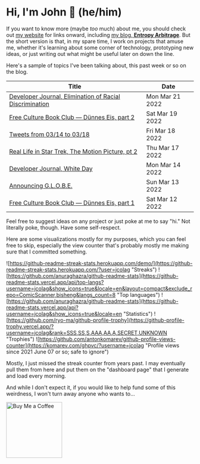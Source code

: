 # Hi, I'm John 👋 (he/him)

If you want to know more (maybe *too* much) about me, you should check out [my website](https://john.colagioia.net/) for links onward, including [my blog, **Entropy Arbitrage**](https://john.colagioia.net/blog).  But the short version is that, in my spare time, I work on projects that amuse me, whether it's learning about some corner of technology, prototyping new ideas, or just writing out what might be useful later on down the line.

Here's a sample of topics I've been talking about, this past week or so on the blog.

|Title|Date|
|-----|-------|
|[Developer Journal, Elimination of Racial Discrimination](https://john.colagioia.net/blog/2022/03/21/discrim.html)|Mon Mar 21 2022|
|[Free Culture Book Club — Dünnes Eis, part 2](https://john.colagioia.net/blog/2022/03/19/dunneseis2.html)|Sat Mar 19 2022|
|[Tweets from 03/14 to 03/18](https://john.colagioia.net/blog/media/2022/03/18/week.html)|Fri Mar 18 2022|
|[Real Life in Star Trek, The Motion Picture, pt 2](https://john.colagioia.net/blog/2022/03/17/tmp-2.html)|Thu Mar 17 2022|
|[Developer Journal, White Day](https://john.colagioia.net/blog/2022/03/14/white.html)|Mon Mar 14 2022|
|[Announcing G.L.O.B.E.](https://john.colagioia.net/blog/2022/03/13/globe.html)|Sun Mar 13 2022|
|[Free Culture Book Club — Dünnes Eis, part 1](https://john.colagioia.net/blog/2022/03/12/dunneseis.html)|Sat Mar 12 2022|

Feel free to suggest ideas on any project or just poke at me to say "hi." Not literally poke, though. Have some self-respect.

Here are some visualizations mostly for my purposes, which you can feel free to skip, especially the view counter that's probably mostly me making sure that I committed something.

![https://github-readme-streak-stats.herokuapp.com/demo/](https://github-readme-streak-stats.herokuapp.com/?user=jcolag "Streaks")
![https://github.com/anuraghazra/github-readme-stats](https://github-readme-stats.vercel.app/api/top-langs?username=jcolag&show_icons=true&locale=en&layout=compact&exclude_repo=ComicScanner,bisheng&langs_count=8 "Top languages")
![https://github.com/anuraghazra/github-readme-stats](https://github-readme-stats.vercel.app/api?username=jcolag&show_icons=true&locale=en "Statistics")
![https://github.com/ryo-ma/github-profile-trophy](https://github-profile-trophy.vercel.app/?username=jcolag&rank=SSS,SS,S,AAA,AA,A,SECRET,UNKNOWN "Trophies")
![https://github.com/antonkomarev/github-profile-views-counter](https://komarev.com/ghpvc/?username=jcolag "Profile views since 2021 June 07 or so; safe to ignore")

Mostly, I just missed the streak counter from years past.  I may eventually pull them from here and put them on the "dashboard page" that I generate and load every morning.

And while I don't expect it, if you would like to help fund some of this weirdness, I won't turn away anyone who wants to...

[<img src="https://cdn.buymeacoffee.com/buttons/v2/default-yellow.png" alt="Buy Me a Coffee" width="150px"/>](https://www.buymeacoffee.com/jcolag)
